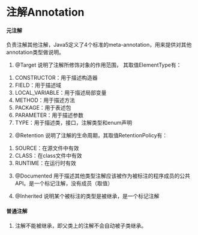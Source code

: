 # 注解Annotation

#### 元注解
负责注解其他注解，Java5定义了4个标准的meta-annotation，用来提供对其他annotation类型做说明。

1. @Target 说明了注解所修饰对象的作用范围， 其取值ElementType有：  
1) CONSTRUCTOR：用于描述构造器  
2) FIELD：用于描述域  
3) LOCAL_VARIABLE：用于描述局部变量  
4) METHOD：用于描述方法  
5) PACKAGE：用于表述包  
6) PARAMETER：用于描述参数  
7) TYPE：用于描述类，接口，注解类型和enum声明

2. @Retention 说明了注解的生命周期，其取值RetentionPolicy有：  
1) SOURCE：在源文件中有效  
2) CLASS：在class文件中有效  
3) RUNTIME：在运行时有效

3. @Documented 用于描述其他类型注解应该被作为被标注的程序成员的公共API。是一个标记注解，没有成员（取值）

4. @Inherited 说明某个被标注的类型是被继承，是一个标记注解

#### 普通注解
1. 注解不能被继承，即父类上的注解不会自动被子类继承。
